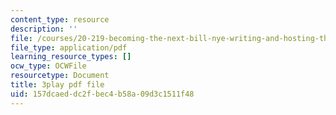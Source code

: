```yaml
---
content_type: resource
description: ''
file: /courses/20-219-becoming-the-next-bill-nye-writing-and-hosting-the-educational-show-january-iap-2015/157dcaeddc2fbec4b58a09d3c1511f48_qkkI9Z9tKvo.pdf
file_type: application/pdf
learning_resource_types: []
ocw_type: OCWFile
resourcetype: Document
title: 3play pdf file
uid: 157dcaed-dc2f-bec4-b58a-09d3c1511f48
---
```

